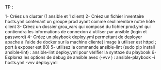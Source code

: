 TP : 

1- Créez un cluster (1 ansible et 1 client)
2- Créez un fichier inventaire hosts.yml contenant un groupe prod ayant comme seul membre notre hôte client
3- Créez un dossier grou_vars qui composé du fichier prod.yml qui contiendra les informations de connexion à utiliser par ansible (login et password)
4- Créez un playbook deploy.yml permettant de deployer apache à l'aide de docker sur la machine cliente( image à utiliser est httpd ; port à exposer est 80)
5- utilisez la commande ansible-lint (sudo pip install ansible-lint) : ansible-lint deploy.yml pour vérifier la syntaxe du playbook
6- Explorez les options de debug de ansible avec (-vvv ) : ansible-playbook -i hosts.yml -vvv deploy.yml
